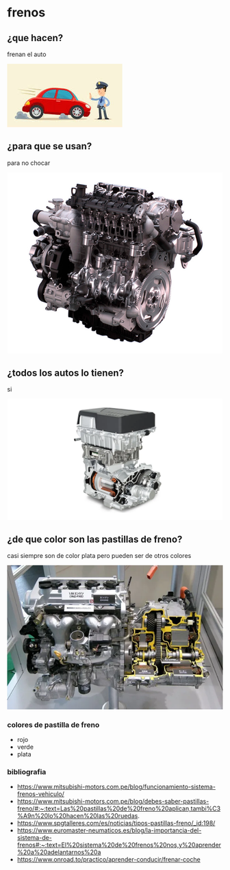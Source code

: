 # frenos
## ¿que hacen?
frenan el auto

![imagenes/img.png](imagenes/img.png)
## ¿para que se usan?
para no chocar

![img_1.png](img_1.png)
## ¿todos los autos lo tienen?
si

![img_2.png](img_2.png)
## ¿de que color son las pastillas de freno?
casi siempre son de color plata pero pueden ser de otros colores

![img_3.png](img_3.png)

### colores de pastilla de freno

- rojo
- verde
- plata
### bibliografia


- https://www.mitsubishi-motors.com.pe/blog/funcionamiento-sistema-frenos-vehiculo/
- https://www.mitsubishi-motors.com.pe/blog/debes-saber-pastillas-freno/#:~:text=Las%20pastillas%20de%20freno%20aplican,tambi%C3%A9n%20lo%20hacen%20las%20ruedas.
- https://www.spgtalleres.com/es/noticias/tipos-pastillas-freno/_id:198/
- https://www.euromaster-neumaticos.es/blog/la-importancia-del-sistema-de-frenos#:~:text=El%20sistema%20de%20frenos%20nos,y%20aprender%20a%20adelantarnos%20a
- https://www.onroad.to/practico/aprender-conducir/frenar-coche

